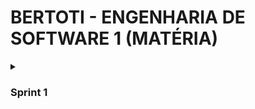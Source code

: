 # BERTOTI - ENGENHARIA DE SOFTWARE 1 (MATÉRIA)

<details><summary><h3>Sprint 1</h3></summary>

| Rank | Prioridade | User Story | Estimativa | Sprint | Requisito do Parceiro | Critério de aceitação |
|------|------------|------------|------------|--------|-----------------------|------------------------|
